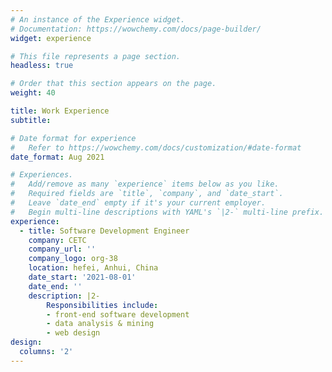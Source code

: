 ```yaml
---
# An instance of the Experience widget.
# Documentation: https://wowchemy.com/docs/page-builder/
widget: experience

# This file represents a page section.
headless: true

# Order that this section appears on the page.
weight: 40

title: Work Experience
subtitle:

# Date format for experience
#   Refer to https://wowchemy.com/docs/customization/#date-format
date_format: Aug 2021

# Experiences.
#   Add/remove as many `experience` items below as you like.
#   Required fields are `title`, `company`, and `date_start`.
#   Leave `date_end` empty if it's your current employer.
#   Begin multi-line descriptions with YAML's `|2-` multi-line prefix.
experience:
  - title: Software Development Engineer
    company: CETC
    company_url: ''
    company_logo: org-38
    location: hefei, Anhui, China
    date_start: '2021-08-01'
    date_end: ''
    description: |2-
        Responsibilities include:
        - front-end software development
        - data analysis & mining
        - web design
design:
  columns: '2'
---
```

